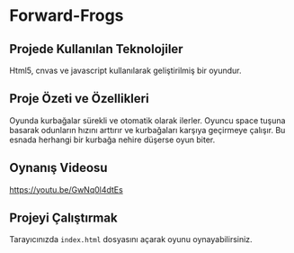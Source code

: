 # Forward-Frogs

## Projede Kullanılan Teknolojiler
Html5, cnvas ve javascript kullanılarak geliştirilmiş bir oyundur.

## Proje Özeti ve Özellikleri
Oyunda kurbağalar sürekli ve otomatik olarak ilerler.
Oyuncu space tuşuna basarak odunların hızını arttırır ve kurbağaları karşıya geçirmeye çalışır.
Bu esnada herhangi bir kurbağa nehire düşerse oyun biter.

## Oynanış Videosu
https://youtu.be/GwNq0l4dtEs

## Projeyi Çalıştırmak
Tarayıcınızda `index.html` dosyasını açarak oyunu oynayabilirsiniz.

